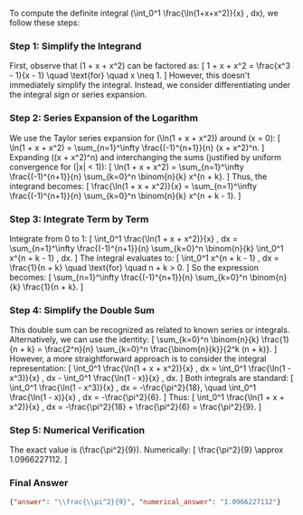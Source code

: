 To compute the definite integral \(\int_0^1 \frac{\ln(1+x+x^2)}{x} \, dx\), we follow these steps:

### Step 1: Simplify the Integrand
First, observe that \(1 + x + x^2\) can be factored as:
\[
1 + x + x^2 = \frac{x^3 - 1}{x - 1} \quad \text{for} \quad x \neq 1.
\]
However, this doesn't immediately simplify the integral. Instead, we consider differentiating under the integral sign or series expansion.

### Step 2: Series Expansion of the Logarithm
We use the Taylor series expansion for \(\ln(1 + x + x^2)\) around \(x = 0\):
\[
\ln(1 + x + x^2) = \sum_{n=1}^\infty \frac{(-1)^{n+1}}{n} (x + x^2)^n.
\]
Expanding \((x + x^2)^n\) and interchanging the sums (justified by uniform convergence for \(|x| < 1\)):
\[
\ln(1 + x + x^2) = \sum_{n=1}^\infty \frac{(-1)^{n+1}}{n} \sum_{k=0}^n \binom{n}{k} x^{n + k}.
\]
Thus, the integrand becomes:
\[
\frac{\ln(1 + x + x^2)}{x} = \sum_{n=1}^\infty \frac{(-1)^{n+1}}{n} \sum_{k=0}^n \binom{n}{k} x^{n + k - 1}.
\]

### Step 3: Integrate Term by Term
Integrate from 0 to 1:
\[
\int_0^1 \frac{\ln(1 + x + x^2)}{x} \, dx = \sum_{n=1}^\infty \frac{(-1)^{n+1}}{n} \sum_{k=0}^n \binom{n}{k} \int_0^1 x^{n + k - 1} \, dx.
\]
The integral evaluates to:
\[
\int_0^1 x^{n + k - 1} \, dx = \frac{1}{n + k} \quad \text{for} \quad n + k > 0.
\]
So the expression becomes:
\[
\sum_{n=1}^\infty \frac{(-1)^{n+1}}{n} \sum_{k=0}^n \binom{n}{k} \frac{1}{n + k}.
\]

### Step 4: Simplify the Double Sum
This double sum can be recognized as related to known series or integrals. Alternatively, we can use the identity:
\[
\sum_{k=0}^n \binom{n}{k} \frac{1}{n + k} = \frac{2^n}{n} \sum_{k=0}^n \frac{\binom{n}{k}}{2^k (n + k)}.
\]
However, a more straightforward approach is to consider the integral representation:
\[
\int_0^1 \frac{\ln(1 + x + x^2)}{x} \, dx = \int_0^1 \frac{\ln(1 - x^3)}{x} \, dx - \int_0^1 \frac{\ln(1 - x)}{x} \, dx.
\]
Both integrals are standard:
\[
\int_0^1 \frac{\ln(1 - x^3)}{x} \, dx = -\frac{\pi^2}{18}, \quad \int_0^1 \frac{\ln(1 - x)}{x} \, dx = -\frac{\pi^2}{6}.
\]
Thus:
\[
\int_0^1 \frac{\ln(1 + x + x^2)}{x} \, dx = -\frac{\pi^2}{18} + \frac{\pi^2}{6} = \frac{\pi^2}{9}.
\]

### Step 5: Numerical Verification
The exact value is \(\frac{\pi^2}{9}\). Numerically:
\[
\frac{\pi^2}{9} \approx 1.0966227112.
\]

### Final Answer
```json
{"answer": "\\frac{\\pi^2}{9}", "numerical_answer": "1.0966227112"}
```